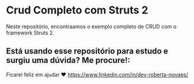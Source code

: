 # Crud Completo com Struts 2
Neste repositório, encontraamos o exemplo completo de CRUD com o framework Struts 2.

## Está usando esse repositório para estudo e surgiu uma dúvida? Me procure!:
Ficarei feliz em ajudar :heart:
https://www.linkedin.com/in/dev-roberta-novaes/
